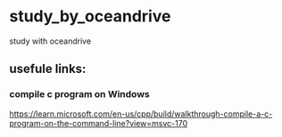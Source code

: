 # study_by_oceandrive
study with oceandrive


## usefule links:
### compile c program on Windows
https://learn.microsoft.com/en-us/cpp/build/walkthrough-compile-a-c-program-on-the-command-line?view=msvc-170
